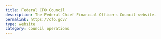 ```yaml
---
title: Federal CFO Council
description: The Federal Chief Financial Officers Council website.
permalink: https://cfo.gov/
type: website
category: council operations
---
```

